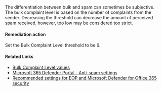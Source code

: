 The differentiation between bulk and spam can sometimes be subjective. The bulk complaint level is based on the number of complaints from the sender. Decreasing the threshold can decrease the amount of perceived spam received, however, too low may be considered too strict.

#### Remediation action
Set the Bulk Complaint Level threshold to be 6.

#### Related Links

* [Bulk Complaint Level values](https://aka.ms/orca-antispam-docs-1) 
* [Microsoft 365 Defender Portal - Anti-spam settings](https://security.microsoft.com/antispam) 
* [Recommended settings for EOP and Microsoft Defender for Office 365 security](https://aka.ms/orca-atpp-docs-6)
